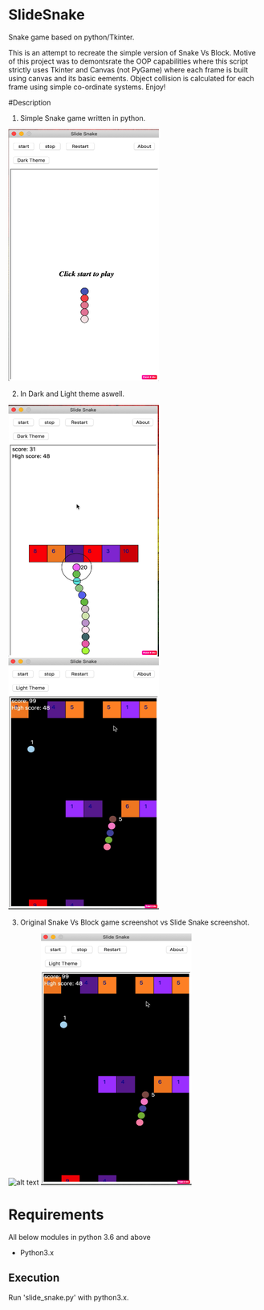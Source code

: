 # SlideSnake
Snake game based on python/Tkinter.

This is an attempt to recreate the simple version of Snake Vs Block. 
Motive of this project was to demontsrate the OOP capabilities where
this script strictly uses Tkinter and Canvas (not PyGame) where each frame is 
built using canvas and its basic eements. Object collision is calculated for
each frame using simple co-ordinate systems. Enjoy!


#Description

1) Simple Snake game written in python.

<img src="https://github.com/rishi-99/SlideSnake/blob/master/Screenshot%202020-08-05%20at%2012.54.58%20PM.png" alt="alt text" width=300 height=500>


2) In Dark and Light theme aswell.

<img src="https://github.com/rishi-99/SlideSnake/blob/master/Screenshot%202020-08-05%20at%201.01.45%20PM.png" alt="alt text" width=300 height=500>       <img src="https://github.com/rishi-99/SlideSnake/blob/master/Screenshot%202020-08-05%20at%201.07.30%20PM.png" alt="alt text" width=300 height=500>


3) Original Snake Vs Block game screenshot vs Slide Snake screenshot.

<img src="https://learningworksforkids.com/wp-content/uploads/IMG_6220-325x578.jpg" alt="alt text" width=300 height=500>       <img src="https://github.com/rishi-99/SlideSnake/blob/master/Screenshot%202020-08-05%20at%201.07.30%20PM.png" alt="alt text" width=300 height=500>

# Requirements 
All below modules in python 3.6 and above

- Python3.x

## Execution 

Run 'slide_snake.py' with python3.x.
